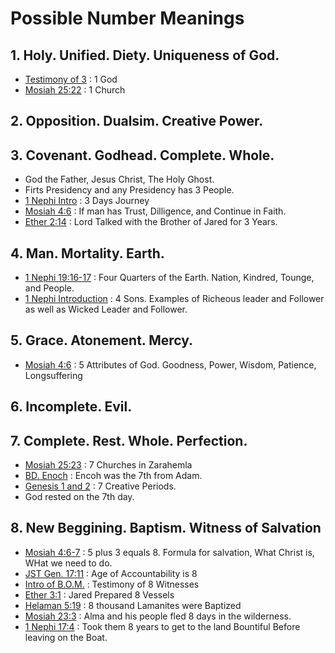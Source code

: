 # Possible Number Meanings
## 1. Holy. Unified. Diety. Uniqueness of God.
  * [Testimony of 3](https://www.lds.org/scriptures/bofm/three?lang=eng) : 1 God
  * [Mosiah 25:22](https://www.lds.org/scriptures/bofm/mosiah/25?lang=eng) : 1 Church
## 2. Opposition. Dualsim. Creative Power.
## 3. Covenant. Godhead. Complete. Whole.
  * God the Father, Jesus Christ, The Holy Ghost.
  * Firts Presidency and any Presidency has 3 People.
  * [1 Nephi Intro](https://www.lds.org/scriptures/bofm/1-ne/1?lang=eng) : 3 Days Journey
  * [Mosiah 4:6](https://www.lds.org/scriptures/bofm/mosiah/4?lang=eng) : If man has Trust, Dilligence, and Continue in Faith.
  * [Ether 2:14](https://www.lds.org/scriptures/bofm/ether/2?lang=eng) : Lord Talked with the Brother of Jared for 3 Years.
## 4. Man. Mortality. Earth.
  * [1 Nephi 19:16-17](https://www.lds.org/scriptures/bofm/1-ne/19?lang=eng) : Four Quarters of the Earth. Nation, Kindred, Tounge, and People.
  * [1 Nephi Introduction](https://www.lds.org/scriptures/bofm/1-ne/1?lang=eng) : 4 Sons. Examples of Richeous leader and Follower as well as Wicked Leader and Follower.
## 5. Grace. Atonement. Mercy.
  * [Mosiah 4:6](https://www.lds.org/scriptures/bofm/mosiah/4?lang=eng) : 5 Attributes of God. Goodness, Power, Wisdom, Patience, Longsuffering 
## 6. Incomplete. Evil.
## 7. Complete. Rest. Whole. Perfection.
  * [Mosiah 25:23](https://www.lds.org/scriptures/bofm/mosiah/25?lang=eng) : 7 Churches in Zarahemla
  * [BD. Enoch](https://www.lds.org/scriptures/bd/enoch.html?lang=eng&letter=E) : Encoh was the 7th from Adam.
  * [Genesis 1 and 2](https://www.lds.org/scriptures/ot/gen/1?lang=eng) : 7 Creative Periods.
  * God rested on the 7th day.
## 8. New Beggining. Baptism. Witness of Salvation
  * [Mosiah 4:6-7](https://www.lds.org/scriptures/bofm/mosiah/4?lang=eng) : 5 plus 3 equals 8. Formula for salvation, What Christ is, WHat we need to do. 
  * [JST Gen. 17:11](https://www.lds.org/scriptures/jst/jst-gen/17.html?lang=eng) : Age of Accountability is 8
  * [Intro of B.O.M.](https://www.lds.org/scriptures/bofm/eight?lang=eng) : Testimony of 8 Witnesses
  * [Ether 3:1](https://www.lds.org/scriptures/bofm/ether/3.1?lang=eng#p1) : Jared Prepared 8 Vessels
  * [Helaman 5:19](https://www.lds.org/scriptures/bofm/hel/5.19?lang=eng#p18) : 8 thousand Lamanites were Baptized
  * [Mosiah 23:3](https://www.lds.org/scriptures/bofm/mosiah/23.3?lang=eng#p2) : Alma and his people fled 8 days in the wilderness.
  * [1 Nephi 17:4](https://www.lds.org/scriptures/bofm/1-ne/17.4?lang=eng#p3) : Took them 8 years to get to the land Bountiful Before leaving on the Boat.
